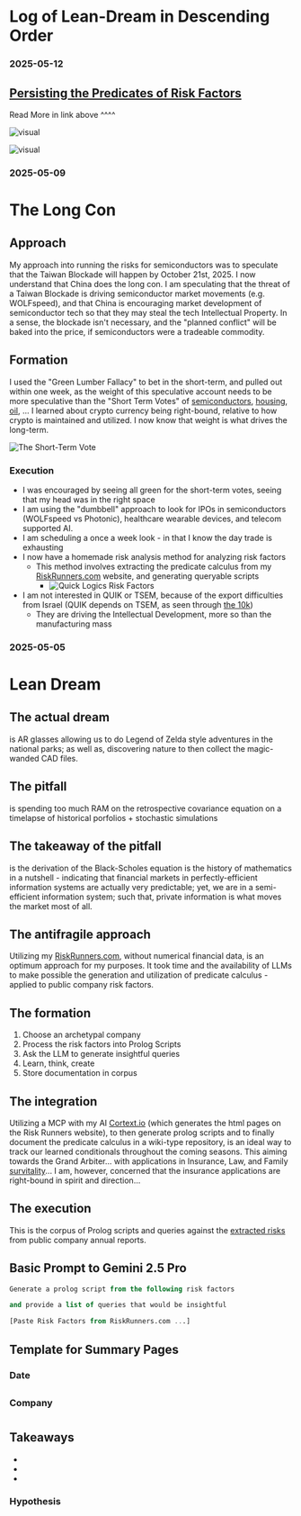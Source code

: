 # Log of Lean-Dream in Descending Order

### 2025-05-12

## [Persisting the Predicates of Risk Factors](./persist/)

Read More in link above ^^^^

![visual](./persist/microchip_full_risk_network.png)

![visual](./persist/mechanistic-table.png)



### 2025-05-09

# The Long Con

## Approach

My approach into running the risks for semiconductors was to speculate that the Taiwan Blockade will happen by October 21st, 2025. I now understand that China does the long con. I am speculating that the threat of a Taiwan Blockade is driving semiconductor market movements (e.g. WOLFspeed), and that China is encouraging market development of semiconductor tech so that they may steal the tech Intellectual Property. In a sense, the blockade isn't necessary, and the "planned conflict" will be baked into the price, if semiconductors were a tradeable commodity.

## Formation

I used the "Green Lumber Fallacy" to bet in the short-term, and pulled out within one week, as the weight of this speculative account needs to be more speculative than the "Short Term Votes" of [semiconductors](./semiconductors/), [housing](./housing/), [oil](./oil/), ... I learned about crypto currency being right-bound, relative to how crypto is maintained and utilized. I now know that weight is what drives the long-term.


![The Short-Term Vote](2025-05-09_green-lumber-fallacy-portfolio.png)

### Execution

- I was encouraged by seeing all green for the short-term votes, seeing that my head was in the right space
- I am using the "dumbbell" approach to look for IPOs in semiconductors (WOLFspeed vs Photonic), healthcare wearable devices, and telecom supported AI.
- I am scheduling a once a week look - in that I know the day trade is exhausting
- I now have a homemade risk analysis method for analyzing risk factors
    * This method involves extracting the predicate calculus from my [RiskRunners.com](https://riskrunners.com) website, and generating queryable scripts
        - ![Quick Logics Risk Factors](2018_Quick-Logic-Risk-Factors.png)
- I am not interested in QUIK or TSEM, because of the export difficulties from Israel (QUIK depends on TSEM, as seen through [the 10k](https://riskrunners.com/QUICKLOGICCORPORATION.html))
    * They are driving the Intellectual Development, more so than the manufacturing mass


### 2025-05-05
# Lean Dream

## The actual dream

is AR glasses allowing us to do Legend of Zelda style adventures in the national parks; as well as, discovering nature to then collect the magic-wanded CAD files.

## The pitfall

is spending too much RAM on the retrospective covariance equation on a timelapse of historical porfolios + stochastic simulations

## The takeaway of the pitfall

is the derivation of the Black-Scholes equation is the history of mathematics in a nutshell - indicating that financial markets in perfectly-efficient information systems are actually very predictable; yet, we are in a semi-efficient information system; such that, private information is what moves the market most of all.

## The antifragile approach

Utilizing my [RiskRunners.com](https://riskrunners.com), without numerical financial data, is an optimum approach for my purposes. It took time and the availability of LLMs to make possible the generation and utilization of predicate calculus - applied to public company risk factors.

## The formation

1. Choose an archetypal company
2. Process the risk factors into Prolog Scripts
3. Ask the LLM to generate insightful queries
4. Learn, think, create
5. Store documentation in corpus

## The integration

Utilizing a MCP with my AI [Cortext.io](https://cortext.io) (which generates the html pages on the Risk Runners website), to then generate prolog scripts and to finally document the predicate calculus in a wiki-type repository, is an ideal way to track our learned conditionals throughout the coming seasons. This aiming towards the Grand Arbiter... with applications in Insurance, Law, and Family [survitality](https://perrydime.com/survivtality.html)... I am, however, concerned that the insurance applications are right-bound in spirit and direction...

## The execution


This is the corpus of Prolog scripts and queries against the [extracted risks](../riskrunners.com/) from public company annual reports.

## Basic Prompt to Gemini 2.5 Pro

```sql
Generate a prolog script from the following risk factors

and provide a list of queries that would be insightful

[Paste Risk Factors from RiskRunners.com ...]

```

## Template for Summary Pages



### Date
## 
### Company
# 

## Takeaways
- 
- 
- 

### Hypothesis
## 


```sql

```